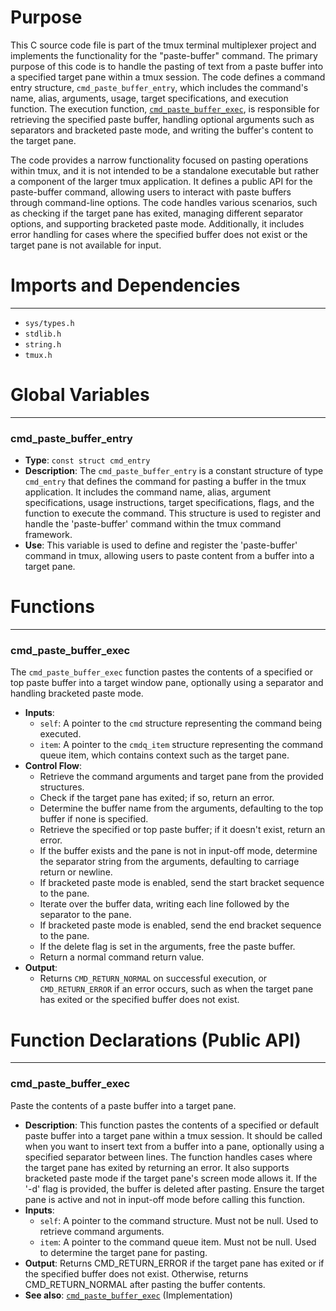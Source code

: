 # Purpose
This C source code file is part of the tmux terminal multiplexer project and implements the functionality for the "paste-buffer" command. The primary purpose of this code is to handle the pasting of text from a paste buffer into a specified target pane within a tmux session. The code defines a command entry structure, `cmd_paste_buffer_entry`, which includes the command's name, alias, arguments, usage, target specifications, and execution function. The execution function, [`cmd_paste_buffer_exec`](#cmd_paste_buffer_exec), is responsible for retrieving the specified paste buffer, handling optional arguments such as separators and bracketed paste mode, and writing the buffer's content to the target pane.

The code provides a narrow functionality focused on pasting operations within tmux, and it is not intended to be a standalone executable but rather a component of the larger tmux application. It defines a public API for the paste-buffer command, allowing users to interact with paste buffers through command-line options. The code handles various scenarios, such as checking if the target pane has exited, managing different separator options, and supporting bracketed paste mode. Additionally, it includes error handling for cases where the specified buffer does not exist or the target pane is not available for input.
# Imports and Dependencies

---
- `sys/types.h`
- `stdlib.h`
- `string.h`
- `tmux.h`


# Global Variables

---
### cmd_paste_buffer_entry
- **Type**: ``const struct cmd_entry``
- **Description**: The `cmd_paste_buffer_entry` is a constant structure of type `cmd_entry` that defines the command for pasting a buffer in the tmux application. It includes the command name, alias, argument specifications, usage instructions, target specifications, flags, and the function to execute the command. This structure is used to register and handle the 'paste-buffer' command within the tmux command framework.
- **Use**: This variable is used to define and register the 'paste-buffer' command in tmux, allowing users to paste content from a buffer into a target pane.


# Functions

---
### cmd_paste_buffer_exec<!-- {{#callable:cmd_paste_buffer_exec}} -->
The `cmd_paste_buffer_exec` function pastes the contents of a specified or top paste buffer into a target window pane, optionally using a separator and handling bracketed paste mode.
- **Inputs**:
    - `self`: A pointer to the `cmd` structure representing the command being executed.
    - `item`: A pointer to the `cmdq_item` structure representing the command queue item, which contains context such as the target pane.
- **Control Flow**:
    - Retrieve the command arguments and target pane from the provided structures.
    - Check if the target pane has exited; if so, return an error.
    - Determine the buffer name from the arguments, defaulting to the top buffer if none is specified.
    - Retrieve the specified or top paste buffer; if it doesn't exist, return an error.
    - If the buffer exists and the pane is not in input-off mode, determine the separator string from the arguments, defaulting to carriage return or newline.
    - If bracketed paste mode is enabled, send the start bracket sequence to the pane.
    - Iterate over the buffer data, writing each line followed by the separator to the pane.
    - If bracketed paste mode is enabled, send the end bracket sequence to the pane.
    - If the delete flag is set in the arguments, free the paste buffer.
    - Return a normal command return value.
- **Output**:
    - Returns `CMD_RETURN_NORMAL` on successful execution, or `CMD_RETURN_ERROR` if an error occurs, such as when the target pane has exited or the specified buffer does not exist.


# Function Declarations (Public API)

---
### cmd_paste_buffer_exec<!-- {{#callable_declaration:cmd_paste_buffer_exec}} -->
Paste the contents of a paste buffer into a target pane.
- **Description**: This function pastes the contents of a specified or default paste buffer into a target pane within a tmux session. It should be called when you want to insert text from a buffer into a pane, optionally using a specified separator between lines. The function handles cases where the target pane has exited by returning an error. It also supports bracketed paste mode if the target pane's screen mode allows it. If the '-d' flag is provided, the buffer is deleted after pasting. Ensure the target pane is active and not in input-off mode before calling this function.
- **Inputs**:
    - `self`: A pointer to the command structure. Must not be null. Used to retrieve command arguments.
    - `item`: A pointer to the command queue item. Must not be null. Used to determine the target pane for pasting.
- **Output**: Returns CMD_RETURN_ERROR if the target pane has exited or if the specified buffer does not exist. Otherwise, returns CMD_RETURN_NORMAL after pasting the buffer contents.
- **See also**: [`cmd_paste_buffer_exec`](#cmd_paste_buffer_exec)  (Implementation)


